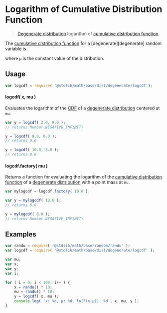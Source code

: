 Logarithm of Cumulative Distribution Function
===

> [Degenerate distribution][degenerate-distribution] logarithm of [cumulative distribution function][cdf].

<section class="intro">

The [cumulative distribution function][cdf] for a [degenerate][degenerate] random variable is

<!-- <equation class="equation" label="eq:cdf" align="center" raw="center" data-raw-text="" alt="Cumulative distribution function for a degenerate distribution."> -->

<!-- </equation> -->

where `µ` is the constant value of the distribution.

</section>

<!-- /.intro -->

<section class="usage">

## Usage
``` javascript
var logcdf = require( '@stdlib/math/base/dist/degenerate/logcdf');
```

#### logcdf( x, mu )

Evaluates the logarithm of the [CDF][cdf] of a [degenerate distribution][degenerate-distribution] centered at `mu`.

``` javascript
var y = logcdf( 2.0, 8.0 );
// returns Number.NEGATIVE_INFINITY

y = logcdf( 8.0, 8.0 );
// returns 0.0

y = logcdf( 10.0, 8.0 );
// returns 0.0
```

#### logcdf.factory( mu )

Returns a function for evaluating the logarithm of the [cumulative distribution function][cdf] of a [degenerate distribution][degenerate-distribution] with a point mass at `mu`.

``` javascript
var mylogcdf = logcdf.factory( 10.0 );

var y = mylogcdf( 10.0 );
// returns 0.0

y = mylogcdf( 8.0 );
// returns Number.NEGATIVE_INFINITY
```

</section>

<!-- /.usage -->

<section class="examples">

## Examples

``` javascript
var randu = require( '@stdlib/math/base/random/randu' );
var logcdf = require( '@stdlib/math/base/dist/degenerate/logcdf' );

var mu;
var x;
var y;
var i;

for ( i = 0; i < 100; i++ ) {
    x = randu() * 10;
    mu = randu() * 10;
    y = logcdf( x, mu );
    console.log( 'x: %d, µ: %d, ln(F(x;µ)): %d', x, mu, y );
}
```

</section>

<!-- /.examples -->


<section class="links">

[cdf]:  https://en.wikipedia.org/wiki/Cumulative_distribution_function
[degenerate-distribution]: https://en.wikipedia.org/wiki/Degenerate_distribution

</section>

<!-- /.links -->
